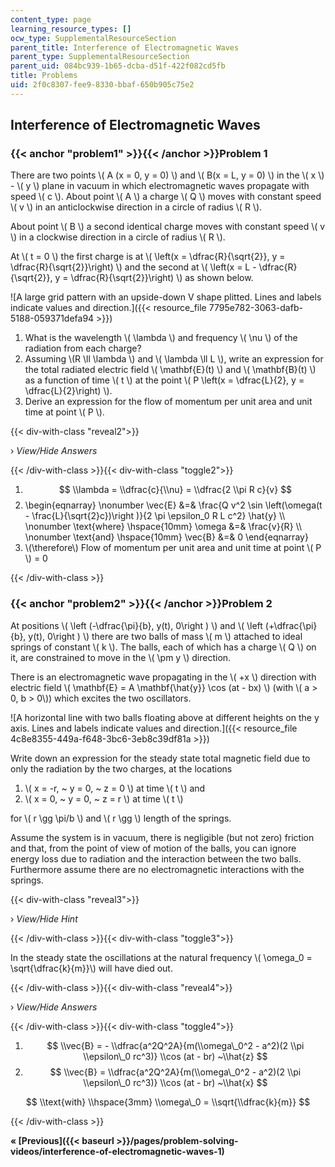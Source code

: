 ```yaml
---
content_type: page
learning_resource_types: []
ocw_type: SupplementalResourceSection
parent_title: Interference of Electromagnetic Waves
parent_type: SupplementalResourceSection
parent_uid: 084bc939-1b65-dcba-d51f-422f082cd5fb
title: Problems
uid: 2f0c8307-fee9-8330-bbaf-650b905c75e2
---
```


Interference of Electromagnetic Waves
-------------------------------------

### {{< anchor "problem1" >}}{{< /anchor >}}Problem 1

There are two points \\( A (x = 0, y = 0) \\) and \\( B(x = L, y = 0) \\) in the \\( x \\) - \\( y \\) plane in vacuum in which electromagnetic waves propagate with speed \\( c \\). About point \\( A \\) a charge \\( Q \\) moves with constant speed \\( v \\) in an anticlockwise direction in a circle of radius \\( R \\).

About point \\( B \\) a second identical charge moves with constant speed \\( v \\) in a clockwise direction in a circle of radius \\( R \\).

At \\( t = 0 \\) the first charge is at \\( \\left(x = \\dfrac{R}{\\sqrt{2}}, y = \\dfrac{R}{\\sqrt{2}}\\right) \\) and the second at \\( \\left(x = L - \\dfrac{R}{\\sqrt{2}}, y = \\dfrac{R}{\\sqrt{2}}\\right) \\) as shown below.

![A large grid pattern with an upside-down V shape plitted. Lines and labels indicate values and direction.]({{< resource_file 7795e782-3063-dafb-5188-059371defa94 >}})

1.  What is the wavelength \\( \\lambda \\) and frequency \\( \\nu \\) of the radiation from each charge?
2.  Assuming \\(R \\ll \\lambda \\) and \\( \\lambda \\ll L \\), write an expression for the total radiated electric field \\( \\mathbf{E}(t) \\) and \\( \\mathbf{B}(t) \\) as a function of time \\( t \\) at the point \\( P \\left(x = \\dfrac{L}{2}, y = \\dfrac{L}{2}\\right) \\).
3.  Derive an expression for the flow of momentum per unit area and unit time at point \\( P \\).

{{< div-with-class "reveal2">}}

› _View/Hide Answers_

{{< /div-with-class >}}{{< div-with-class "toggle2">}}

1.  $$ \\lambda = \\dfrac{c}{\\nu} = \\dfrac{2 \\pi R c}{v} $$
2.  \\begin{eqnarray} \\nonumber \\vec{E} &=& \\frac{Q v^2 \\sin \\left(\\omega(t - \\frac{L}{\\sqrt{2}c})\\right )}{2 \\pi \\epsilon\_0 R L c^2} \\hat{y} \\\\ \\nonumber \\text{where} \\hspace{10mm} \\omega &=& \\frac{v}{R} \\\\ \\nonumber \\text{and} \\hspace{10mm} \\vec{B} &=& 0 \\end{eqnarray}
3.  \\(\\therefore\\) Flow of momentum per unit area and unit time at point \\( P \\) = 0

{{< /div-with-class >}}

### {{< anchor "problem2" >}}{{< /anchor >}}Problem 2

At positions \\( \\left (-\\dfrac{\\pi}{b}, y(t), 0\\right ) \\) and \\( \\left (+\\dfrac{\\pi}{b}, y(t), 0\\right ) \\) there are two balls of mass \\( m \\) attached to ideal springs of constant \\( k \\). The balls, each of which has a charge \\( Q \\) on it, are constrained to move in the \\( \\pm y \\) direction.

There is an electromagnetic wave propagating in the \\( +x \\) direction with electric field \\( \\mathbf{E} = A \\mathbf{\\hat{y}} \\cos (at - bx) \\) (with \\( a > 0, b > 0\\)) which excites the two oscillators.

![A horizontal line with two balls floating above at different heights on the y axis. Lines and labels indicate values and direction.]({{< resource_file 4c8e8355-449a-f648-3bc6-3eb8c39df81a >}})

Write down an expression for the steady state total magnetic field due to only the radiation by the two charges, at the locations

1.  \\( x = -r, ~ y = 0, ~ z = 0 \\) at time \\( t \\) and
2.  \\( x = 0, ~ y = 0, ~ z = r \\) at time \\( t \\)

for \\( r \\gg \\pi/b \\) and \\( r \\gg \\) length of the springs.

Assume the system is in vacuum, there is negligible (but not zero) friction and that, from the point of view of motion of the balls, you can ignore energy loss due to radiation and the interaction between the two balls. Furthermore assume there are no electromagnetic interactions with the springs.

{{< div-with-class "reveal3">}}

› _View/Hide Hint_

{{< /div-with-class >}}{{< div-with-class "toggle3">}}

In the steady state the oscillations at the natural frequency \\( \\omega\_0 = \\sqrt{\\dfrac{k}{m}}\\) will have died out.

{{< /div-with-class >}}{{< div-with-class "reveal4">}}

› _View/Hide Answers_

{{< /div-with-class >}}{{< div-with-class "toggle4">}}

1.  $$ \\vec{B} = - \\dfrac{a^2Q^2A}{m(\\omega\_0^2 - a^2)(2 \\pi \\epsilon\_0 rc^3)} \\cos (at - br) ~\\hat{z} $$
2.  $$ \\vec{B} = \\dfrac{a^2Q^2A}{m(\\omega\_0^2 - a^2)(2 \\pi \\epsilon\_0 rc^3)} \\cos (at - br) ~\\hat{x} $$

$$ \\text{with} \\hspace{3mm} \\omega\_0 = \\sqrt{\\dfrac{k}{m}} $$

{{< /div-with-class >}}

**« [Previous]({{< baseurl >}}/pages/problem-solving-videos/interference-of-electromagnetic-waves-1)**